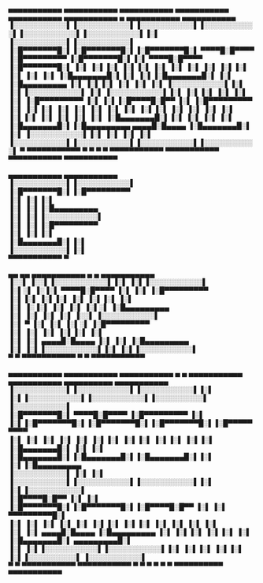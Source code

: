  ▄▄▄▄▄▄▄▄▄▄▄  ▄▄▄▄▄▄▄▄▄▄▄  ▄▄▄▄▄▄▄▄▄▄▄  ▄▄▄▄▄▄▄▄▄▄▄  ▄▄▄▄▄▄▄▄▄▄▄  ▄▄▄▄▄▄▄▄▄▄▄  ▄            ▄▄▄▄▄▄▄▄▄▄▄  ▄▄▄▄▄▄▄▄▄▄▄ 
▐░░░░░░░░░░░▌▐░░░░░░░░░░░▌▐░░░░░░░░░░░▌▐░░░░░░░░░░░▌▐░░░░░░░░░░░▌▐░░░░░░░░░░░▌▐░▌          ▐░░░░░░░░░░░▌▐░░░░░░░░░░░▌
▐░█▀▀▀▀▀▀▀█░▌▐░█▀▀▀▀▀▀▀█░▌▐░█▀▀▀▀▀▀▀█░▌ ▀▀▀▀█░█▀▀▀▀ ▐░█▀▀▀▀▀▀▀▀▀ ▐░█▀▀▀▀▀▀▀█░▌▐░▌           ▀▀▀▀█░█▀▀▀▀ ▐░█▀▀▀▀▀▀▀█░▌
▐░▌       ▐░▌▐░▌       ▐░▌▐░▌       ▐░▌     ▐░▌     ▐░▌          ▐░▌       ▐░▌▐░▌               ▐░▌     ▐░▌       ▐░▌
▐░█▄▄▄▄▄▄▄█░▌▐░▌       ▐░▌▐░█▄▄▄▄▄▄▄█░▌     ▐░▌     ▐░█▄▄▄▄▄▄▄▄▄ ▐░▌       ▐░▌▐░▌               ▐░▌     ▐░▌       ▐░▌
▐░░░░░░░░░░░▌▐░▌       ▐░▌▐░░░░░░░░░░░▌     ▐░▌     ▐░░░░░░░░░░░▌▐░▌       ▐░▌▐░▌               ▐░▌     ▐░▌       ▐░▌
▐░█▀▀▀▀▀▀▀▀▀ ▐░▌       ▐░▌▐░█▀▀▀▀█░█▀▀      ▐░▌     ▐░█▀▀▀▀▀▀▀▀▀ ▐░▌       ▐░▌▐░▌               ▐░▌     ▐░▌       ▐░▌
▐░▌          ▐░▌       ▐░▌▐░▌     ▐░▌       ▐░▌     ▐░▌          ▐░▌       ▐░▌▐░▌               ▐░▌     ▐░▌       ▐░▌
▐░▌          ▐░█▄▄▄▄▄▄▄█░▌▐░▌      ▐░▌      ▐░▌     ▐░▌          ▐░█▄▄▄▄▄▄▄█░▌▐░█▄▄▄▄▄▄▄▄▄  ▄▄▄▄█░█▄▄▄▄ ▐░█▄▄▄▄▄▄▄█░▌
▐░▌          ▐░░░░░░░░░░░▌▐░▌       ▐░▌     ▐░▌     ▐░▌          ▐░░░░░░░░░░░▌▐░░░░░░░░░░░▌▐░░░░░░░░░░░▌▐░░░░░░░░░░░▌
 ▀            ▀▀▀▀▀▀▀▀▀▀▀  ▀         ▀       ▀       ▀            ▀▀▀▀▀▀▀▀▀▀▀  ▀▀▀▀▀▀▀▀▀▀▀  ▀▀▀▀▀▀▀▀▀▀▀  ▀▀▀▀▀▀▀▀▀▀▀ 
                                                                                                                     
 ▄▄▄▄▄▄▄▄▄▄▄  ▄▄▄▄▄▄▄▄▄▄▄                                                                                            
▐░░░░░░░░░░░▌▐░░░░░░░░░░░▌                                                                                           
▐░█▀▀▀▀▀▀▀█░▌▐░█▀▀▀▀▀▀▀▀▀                                                                                            
▐░▌       ▐░▌▐░▌                                                                                                     
▐░▌       ▐░▌▐░█▄▄▄▄▄▄▄▄▄                                                                                            
▐░▌       ▐░▌▐░░░░░░░░░░░▌                                                                                           
▐░▌       ▐░▌▐░█▀▀▀▀▀▀▀▀▀                                                                                            
▐░▌       ▐░▌▐░▌                                                                                                     
▐░█▄▄▄▄▄▄▄█░▌▐░▌                                                                                                     
▐░░░░░░░░░░░▌▐░▌                                                                                                     
 ▀▀▀▀▀▀▀▀▀▀▀  ▀                                                                                                      
                                                                                                                     
 ▄▄       ▄▄  ▄▄▄▄▄▄▄▄▄▄▄  ▄    ▄  ▄▄▄▄▄▄▄▄▄▄▄                                                                       
▐░░▌     ▐░░▌▐░░░░░░░░░░░▌▐░▌  ▐░▌▐░░░░░░░░░░░▌                                                                      
▐░▌░▌   ▐░▐░▌ ▀▀▀▀█░█▀▀▀▀ ▐░▌ ▐░▌ ▐░█▀▀▀▀▀▀▀▀▀                                                                       
▐░▌▐░▌ ▐░▌▐░▌     ▐░▌     ▐░▌▐░▌  ▐░▌                                                                                
▐░▌ ▐░▐░▌ ▐░▌     ▐░▌     ▐░▌░▌   ▐░█▄▄▄▄▄▄▄▄▄                                                                       
▐░▌  ▐░▌  ▐░▌     ▐░▌     ▐░░▌    ▐░░░░░░░░░░░▌                                                                      
▐░▌   ▀   ▐░▌     ▐░▌     ▐░▌░▌   ▐░█▀▀▀▀▀▀▀▀▀                                                                       
▐░▌       ▐░▌     ▐░▌     ▐░▌▐░▌  ▐░▌                                                                                
▐░▌       ▐░▌ ▄▄▄▄█░█▄▄▄▄ ▐░▌ ▐░▌ ▐░█▄▄▄▄▄▄▄▄▄                                                                       
▐░▌       ▐░▌▐░░░░░░░░░░░▌▐░▌  ▐░▌▐░░░░░░░░░░░▌                                                                      
 ▀         ▀  ▀▀▀▀▀▀▀▀▀▀▀  ▀    ▀  ▀▀▀▀▀▀▀▀▀▀▀                                                                       
                                                                                                                     
 ▄▄▄▄▄▄▄▄▄▄▄  ▄▄▄▄▄▄▄▄▄▄▄  ▄▄▄▄▄▄▄▄▄▄▄  ▄         ▄  ▄▄▄▄▄▄▄▄▄▄▄  ▄▄▄▄▄▄▄▄▄▄▄  ▄▄▄▄▄▄▄▄▄▄   ▄▄▄▄▄▄▄▄▄▄▄              
▐░░░░░░░░░░░▌▐░░░░░░░░░░░▌▐░░░░░░░░░░░▌▐░▌       ▐░▌▐░░░░░░░░░░░▌▐░░░░░░░░░░░▌▐░░░░░░░░░░▌ ▐░░░░░░░░░░░▌             
▐░█▀▀▀▀▀▀▀█░▌ ▀▀▀▀█░█▀▀▀▀ ▐░█▀▀▀▀▀▀▀▀▀ ▐░▌       ▐░▌▐░█▀▀▀▀▀▀▀█░▌▐░█▀▀▀▀▀▀▀█░▌▐░█▀▀▀▀▀▀▀█░▌▐░█▀▀▀▀▀▀▀▀▀              
▐░▌       ▐░▌     ▐░▌     ▐░▌          ▐░▌       ▐░▌▐░▌       ▐░▌▐░▌       ▐░▌▐░▌       ▐░▌▐░▌                       
▐░█▄▄▄▄▄▄▄█░▌     ▐░▌     ▐░▌          ▐░█▄▄▄▄▄▄▄█░▌▐░█▄▄▄▄▄▄▄█░▌▐░█▄▄▄▄▄▄▄█░▌▐░▌       ▐░▌▐░█▄▄▄▄▄▄▄▄▄              
▐░░░░░░░░░░░▌     ▐░▌     ▐░▌          ▐░░░░░░░░░░░▌▐░░░░░░░░░░░▌▐░░░░░░░░░░░▌▐░▌       ▐░▌▐░░░░░░░░░░░▌             
▐░█▀▀▀▀█░█▀▀      ▐░▌     ▐░▌          ▐░█▀▀▀▀▀▀▀█░▌▐░█▀▀▀▀▀▀▀█░▌▐░█▀▀▀▀█░█▀▀ ▐░▌       ▐░▌ ▀▀▀▀▀▀▀▀▀█░▌             
▐░▌     ▐░▌       ▐░▌     ▐░▌          ▐░▌       ▐░▌▐░▌       ▐░▌▐░▌     ▐░▌  ▐░▌       ▐░▌          ▐░▌             
▐░▌      ▐░▌  ▄▄▄▄█░█▄▄▄▄ ▐░█▄▄▄▄▄▄▄▄▄ ▐░▌       ▐░▌▐░▌       ▐░▌▐░▌      ▐░▌ ▐░█▄▄▄▄▄▄▄█░▌ ▄▄▄▄▄▄▄▄▄█░▌             
▐░▌       ▐░▌▐░░░░░░░░░░░▌▐░░░░░░░░░░░▌▐░▌       ▐░▌▐░▌       ▐░▌▐░▌       ▐░▌▐░░░░░░░░░░▌ ▐░░░░░░░░░░░▌             
 ▀         ▀  ▀▀▀▀▀▀▀▀▀▀▀  ▀▀▀▀▀▀▀▀▀▀▀  ▀         ▀  ▀         ▀  ▀         ▀  ▀▀▀▀▀▀▀▀▀▀   ▀▀▀▀▀▀▀▀▀▀▀              
